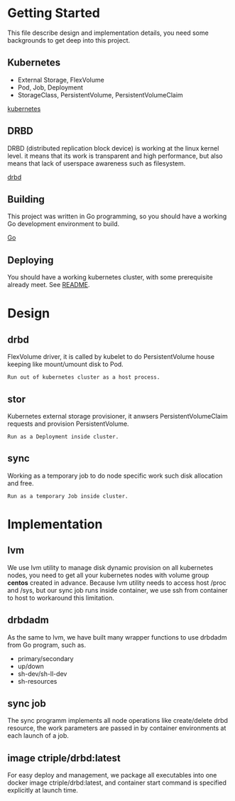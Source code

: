 # Getting Started

This file describe design and implementation details, you need some backgrounds
to get deep into this project.

## Kubernetes

- External Storage, FlexVolume
- Pod, Job, Deployment
- StorageClass, PersistentVolume, PersistentVolumeClaim

[kubernetes](https://kubernetes.io)

## DRBD

DRBD (distributed replication block device) is working at the linux kernel
level. it means that its work is transparent and high performance, but also
means that lack of userspace awareness such as filesystem.

[drbd](https://docs.linbit.com/docs/users-guide-9.0/)

## Building

This project was written in Go programming, so you should have a working Go
development environment to build.

[Go](https://golang.org)

## Deploying

You should have a working kubernetes cluster, with some prerequisite already
meet. See [README](README.md).

# Design

## drbd

FlexVolume driver, it is called by kubelet to do PersistentVolume house keeping
like mount/umount disk to Pod.

`Run out of kubernetes cluster as a host process.`

## stor

Kubernetes external storage provisioner, it anwsers PersistentVolumeClaim
requests and provision PersistentVolume.

`Run as a Deployment inside cluster.`

## sync

Working as a temporary job to do node specific work such disk allocation and
free.

`Run as a temporary Job inside cluster.`

# Implementation

## lvm

We use lvm utility to manage disk dynamic provision on all kubernetes nodes, you
need to get all your kubernetes nodes with volume group **centos** created in
advance. Because lvm utility needs to access host /proc and /sys, but our sync
job runs inside container, we use ssh from container to host to workaround this
limitation.

## drbdadm

As the same to lvm, we have built many wrapper functions to use drbdadm from Go
program, such as.

- primary/secondary
- up/down
- sh-dev/sh-ll-dev
- sh-resources

## sync job

The sync programm implements all node operations like create/delete drbd
resource, the work parameters are passed in by container environments at each
launch of a job.

## image ctriple/drbd:latest

For easy deploy and management, we package all executables into one docker image
ctriple/drbd:latest, and container start command is specified explicitly at
launch time.
